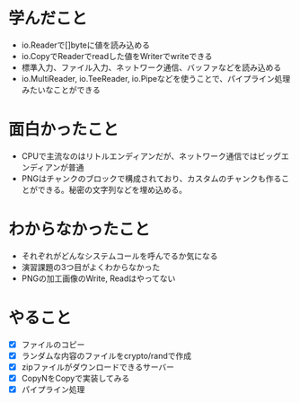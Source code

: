 # 学んだこと
- io.Readerで[]byteに値を読み込める
- io.CopyでReaderでreadした値をWriterでwriteできる
- 標準入力、ファイル入力、ネットワーク通信、バッファなどを読み込める
- io.MultiReader, io.TeeReader, io.Pipeなどを使うことで、パイプライン処理みたいなことができる

# 面白かったこと
- CPUで主流なのはリトルエンディアンだが、ネットワーク通信ではビッグエンディアンが普通
- PNGはチャンクのブロックで構成されており、カスタムのチャンクも作ることができる。秘密の文字列などを埋め込める。

# わからなかったこと
- それぞれがどんなシステムコールを呼んでるか気になる
- 演習課題の3つ目がよくわからなかった
- PNGの加工画像のWrite, Readはやってない

# やること
- [x] ファイルのコピー
- [x] ランダムな内容のファイルをcrypto/randで作成
- [x] zipファイルがダウンロードできるサーバー
- [x] CopyNをCopyで実装してみる
- [x] パイプライン処理
